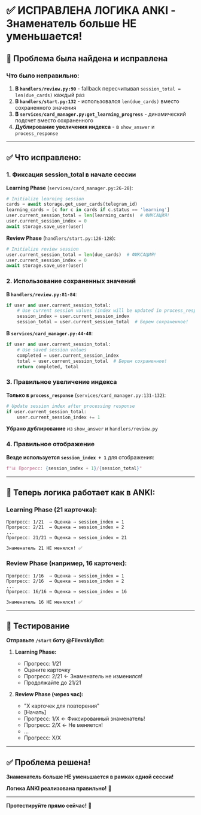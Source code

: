 # ✅ ИСПРАВЛЕНА ЛОГИКА ANKI - Знаменатель больше НЕ уменьшается!

## 🐛 Проблема была найдена и исправлена

### Что было неправильно:

1. **В `handlers/review.py:90`** - fallback пересчитывал `session_total = len(due_cards)` каждый раз
2. **В `handlers/start.py:132`** - использовался `len(due_cards)` вместо сохраненного значения
3. **В `services/card_manager.py:get_learning_progress`** - динамический подсчет вместо сохраненного
4. **Дублирование увеличения индекса** - в `show_answer` и `process_response`

---

## ✅ Что исправлено:

### 1. Фиксация session_total в начале сессии

**Learning Phase** (`services/card_manager.py:26-28`):
```python
# Initialize learning session
cards = await storage.get_user_cards(telegram_id)
learning_cards = [c for c in cards if c.status == 'learning']
user.current_session_total = len(learning_cards)  # ФИКСАЦИЯ!
user.current_session_index = 0
await storage.save_user(user)
```

**Review Phase** (`handlers/start.py:126-128`):
```python
# Initialize review session
user.current_session_total = len(due_cards)  # ФИКСАЦИЯ!
user.current_session_index = 0
await storage.save_user(user)
```

### 2. Использование сохраненных значений

**В `handlers/review.py:81-84`**:
```python
if user and user.current_session_total:
    # Use current session values (index will be updated in process_response)
    session_index = user.current_session_index
    session_total = user.current_session_total  # Берем сохраненное!
```

**В `services/card_manager.py:44-48`**:
```python
if user and user.current_session_total:
    # Use saved session values
    completed = user.current_session_index
    total = user.current_session_total  # Берем сохраненное!
    return completed, total
```

### 3. Правильное увеличение индекса

**Только в `process_response`** (`services/card_manager.py:131-132`):
```python
# Update session index after processing response
if user.current_session_total:
    user.current_session_index += 1
```

**Убрано дублирование** из `show_answer` и `handlers/review.py`

### 4. Правильное отображение

**Везде используется `session_index + 1`** для отображения:
```python
f"📊 Прогресс: {session_index + 1}/{session_total}"
```

---

## 🎯 Теперь логика работает как в ANKI:

### Learning Phase (21 карточка):
```
Прогресс: 1/21  → Оценка → session_index = 1
Прогресс: 2/21  → Оценка → session_index = 2
...
Прогресс: 21/21 → Оценка → session_index = 21

Знаменатель 21 НЕ менялся! ✅
```

### Review Phase (например, 16 карточек):
```
Прогресс: 1/16  → Оценка → session_index = 1
Прогресс: 2/16  → Оценка → session_index = 2
...
Прогресс: 16/16 → Оценка → session_index = 16

Знаменатель 16 НЕ менялся! ✅
```

---

## 🧪 Тестирование

**Отправьте `/start` боту @FilevskiyBot:**

1. **Learning Phase:**
   - Прогресс: 1/21
   - Оцените карточку
   - Прогресс: 2/21 ← Знаменатель не изменился!
   - Продолжайте до 21/21

2. **Review Phase (через час):**
   - "X карточек для повторения"
   - [Начать]
   - Прогресс: 1/X ← Фиксированный знаменатель!
   - Прогресс: 2/X ← Не меняется!
   - ...
   - Прогресс: X/X

---

## ✅ Проблема решена!

**Знаменатель больше НЕ уменьшается в рамках одной сессии!**

**Логика ANKI реализована правильно!** 🎯

---

**Протестируйте прямо сейчас!** 🚀
